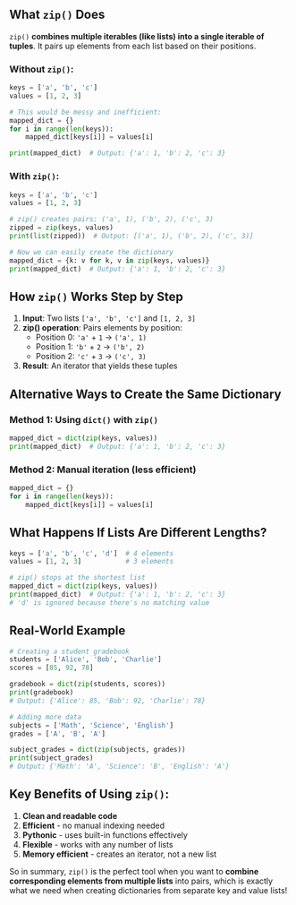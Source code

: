 ## What `zip()` Does

`zip()` **combines multiple iterables (like lists) into a single iterable of tuples**. It pairs up elements from each list based on their positions.

### Without `zip()`:
```python
keys = ['a', 'b', 'c']
values = [1, 2, 3]

# This would be messy and inefficient:
mapped_dict = {}
for i in range(len(keys)):
    mapped_dict[keys[i]] = values[i]

print(mapped_dict)  # Output: {'a': 1, 'b': 2, 'c': 3}
```

### With `zip()`:
```python
keys = ['a', 'b', 'c']
values = [1, 2, 3]

# zip() creates pairs: ('a', 1), ('b', 2), ('c', 3)
zipped = zip(keys, values)
print(list(zipped))  # Output: [('a', 1), ('b', 2), ('c', 3)]

# Now we can easily create the dictionary
mapped_dict = {k: v for k, v in zip(keys, values)}
print(mapped_dict)  # Output: {'a': 1, 'b': 2, 'c': 3}
```

## How `zip()` Works Step by Step

1. **Input**: Two lists `['a', 'b', 'c']` and `[1, 2, 3]`
2. **zip() operation**: Pairs elements by position:
   - Position 0: `'a'` + `1` → `('a', 1)`
   - Position 1: `'b'` + `2` → `('b', 2)`
   - Position 2: `'c'` + `3` → `('c', 3)`
3. **Result**: An iterator that yields these tuples

## Alternative Ways to Create the Same Dictionary

### Method 1: Using `dict()` with `zip()`
```python
mapped_dict = dict(zip(keys, values))
print(mapped_dict)  # Output: {'a': 1, 'b': 2, 'c': 3}
```

### Method 2: Manual iteration (less efficient)
```python
mapped_dict = {}
for i in range(len(keys)):
    mapped_dict[keys[i]] = values[i]
```

## What Happens If Lists Are Different Lengths?

```python
keys = ['a', 'b', 'c', 'd']  # 4 elements
values = [1, 2, 3]           # 3 elements

# zip() stops at the shortest list
mapped_dict = dict(zip(keys, values))
print(mapped_dict)  # Output: {'a': 1, 'b': 2, 'c': 3}
# 'd' is ignored because there's no matching value
```

## Real-World Example

```python
# Creating a student gradebook
students = ['Alice', 'Bob', 'Charlie']
scores = [85, 92, 78]

gradebook = dict(zip(students, scores))
print(gradebook)
# Output: {'Alice': 85, 'Bob': 92, 'Charlie': 78}

# Adding more data
subjects = ['Math', 'Science', 'English']
grades = ['A', 'B', 'A']

subject_grades = dict(zip(subjects, grades))
print(subject_grades)
# Output: {'Math': 'A', 'Science': 'B', 'English': 'A'}
```

## Key Benefits of Using `zip()`:

1. **Clean and readable code**
2. **Efficient** - no manual indexing needed
3. **Pythonic** - uses built-in functions effectively
4. **Flexible** - works with any number of lists
5. **Memory efficient** - creates an iterator, not a new list

So in summary, `zip()` is the perfect tool when you want to **combine corresponding elements from multiple lists** into pairs, which is exactly what we need when creating dictionaries from separate key and value lists!